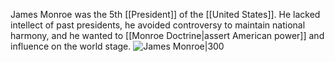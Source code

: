 James Monroe was the 5th [[President]] of the [[United States]]. He lacked intellect of past presidents, he avoided controversy to maintain national harmony, and he wanted to [[Monroe Doctrine|assert American power]] and influence on the world stage.
![James Monroe|300](https://upload.wikimedia.org/wikipedia/commons/thumb/d/d4/James_Monroe_White_House_portrait_1819.jpg/220px-James_Monroe_White_House_portrait_1819.jpg)